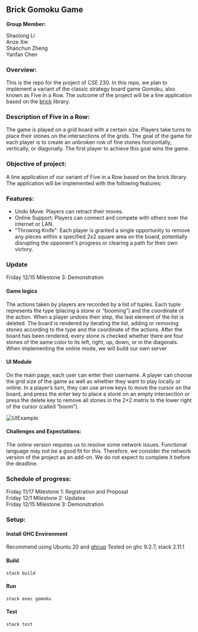## Brick Gomoku Game

**Group Member:**

Shaolong Li  
Anze Xie  
Shaochun Zheng  
Yanfan Chen  

### Overview:
This is the repo for the project of CSE 230. In this repo, we plan to implement a variant of the classic strategy board game Gomoku, also known as Five in a Row. The outcome of the project will be a line application based on the [brick](https://github.com/jtdaugherty/brick/) library.

### Description of Five in a Row:
The game is played on a grid board with a certain size. Players take turns to place their stones on the intersections of the grids. The goal of the game for each player is to create an unbroken row of fine stones horizontally, vertically, or diagonally. The first player to achieve this goal wins the game. 

### Objective of project:
A line application of our variant of Five in a Row based on the brick library. The application will be implemented with the following features:

### Features:
+ Undo Move: Players can retract their moves.
+ Online Support: Players can connect and compete with others over the internet or LAN.
+ "Throwing Knife": Each player is granted a single opportunity to remove any pieces within a specified 2x2 square area on the board, potentially disrupting the opponent's progress or clearing a path for their own victory.

### Update
Friday 12/15 Milestone 3: Demonstration

#### Game logics
The actions taken by players are recorded by a list of tuples. Each tuple represents the type (placing a stone or “booming”) and the coordinate of the action.
When a player undoes their step, the last element of the list is deleted.
The board is rendered by iterating the list, adding or removing stones according to the type and the coordinate of the actions. After the board has been rendered, every stone is checked whether there are four stones of the same color to its left, right, up, down, or in the diagonals.
When implementing the online mode, we will build our own server

#### UI Module
On the main page, each user can enter their username. A player can choose the grid size of the game as well as whether they want to play locally or online.
In a player’s turn, they can use arrow keys to move the cursor on the board, and press the enter key to place a stone on an empty intersection or press the delete key to remove all stones in the 2×2 matrix to the lower right of the cursor (called “boom”).

![UIExample](https://github.com/lukechen2/cse-230-proj/assets/146805418/e769f6a4-2b88-48fe-b77d-61074532d4c4)


#### Challenges and Expectations:
The online version requires us to resolve some network issues. Functional language may not be a good fit for this. Therefore, we consider the network version of the project as an add-on. We do not expect to complete it before the deadline.


### Schedule of progress:
Friday 11/17 Milestone 1: Registration and Proposal  
Friday 12/1 Milestone 2: Updates  
Friday 12/15 Milestone 3: Demonstration  

### Setup:

#### Install GHC Environment
Recommend using Ubuntu 20 and [ghcup](https://www.haskell.org/ghcup/install/)
Tested on ghc 9.2.7, stack 2.11.1

#### Build
```
stack build
```

#### Run
```
stack exec gomoku
```

#### Test
```
stack test
```


